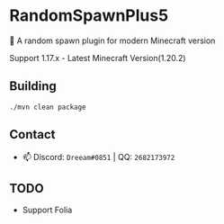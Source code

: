 # RandomSpawnPlus5

🔀 A random spawn plugin for modern Minecraft version

Support 1.17.x - Latest Minecraft Version(1.20.2)

## Building

`./mvn clean package`

## Contact

- 📫 Discord: `Dreeam#0851` | QQ: `2682173972`

## TODO

- Support Folia